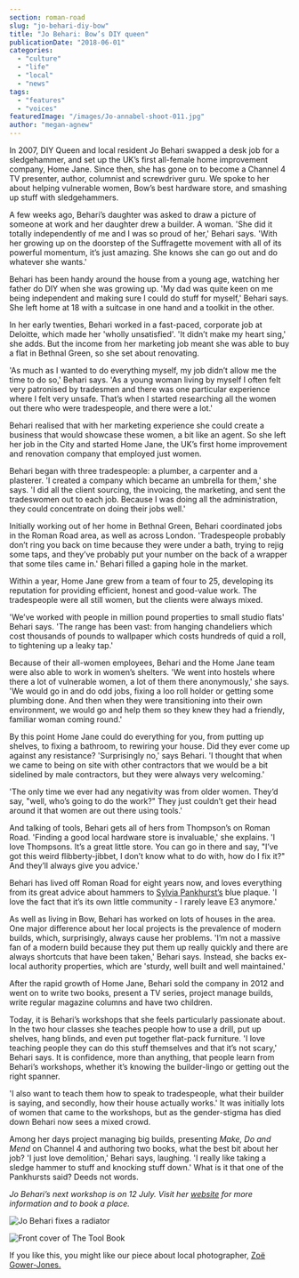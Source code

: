 ```yaml
---
section: roman-road
slug: "jo-behari-diy-bow"
title: "Jo Behari: Bow’s DIY queen"
publicationDate: "2018-06-01"
categories: 
  - "culture"
  - "life"
  - "local"
  - "news"
tags: 
  - "features"
  - "voices"
featuredImage: "/images/Jo-annabel-shoot-011.jpg"
author: "megan-agnew"
---
```


In 2007, DIY Queen and local resident Jo Behari swapped a desk job for a sledgehammer, and set up the UK’s first all-female home improvement company, Home Jane. Since then, she has gone on to become a Channel 4 TV presenter, author, columnist and screwdriver guru. We spoke to her about helping vulnerable women, Bow’s best hardware store, and smashing up stuff with sledgehammers.

A few weeks ago, Behari’s daughter was asked to draw a picture of someone at work and her daughter drew a builder. A woman. 'She did it totally independently of me and I was so proud of her,' Behari says. 'With her growing up on the doorstep of the Suffragette movement with all of its powerful momentum, it’s just amazing. She knows she can go out and do whatever she wants.'

Behari has been handy around the house from a young age, watching her father do DIY when she was growing up. 'My dad was quite keen on me being independent and making sure I could do stuff for myself,' Behari says. She left home at 18 with a suitcase in one hand and a toolkit in the other.

In her early twenties, Behari worked in a fast-paced, corporate job at Deloitte, which made her 'wholly unsatisfied'. 'It didn’t make my heart sing,' she adds. But the income from her marketing job meant she was able to buy a flat in Bethnal Green, so she set about renovating.

'As much as I wanted to do everything myself, my job didn’t allow me the time to do so,' Behari says. 'As a young woman living by myself I often felt very patronised by tradesmen and there was one particular experience where I felt very unsafe. That’s when I started researching all the women out there who were tradespeople, and there were a lot.'

Behari realised that with her marketing experience she could create a business that would showcase these women, a bit like an agent. So she left her job in the City and started Home Jane, the UK’s first home improvement and renovation company that employed just women.

Behari began with three tradespeople: a plumber, a carpenter and a plasterer. 'I created a company which became an umbrella for them,' she says. 'I did all the client sourcing, the invoicing, the marketing, and sent the tradeswomen out to each job. Because I was doing all the administration, they could concentrate on doing their jobs well.'

Initially working out of her home in Bethnal Green, Behari coordinated jobs in the Roman Road area, as well as across London. 'Tradespeople probably don’t ring you back on time because they were under a bath, trying to rejig some taps, and they’ve probably put your number on the back of a wrapper that some tiles came in.' Behari filled a gaping hole in the market.

Within a year, Home Jane grew from a team of four to 25, developing its reputation for providing efficient, honest and good-value work. The tradespeople were all still women, but the clients were always mixed.

'We’ve worked with people in million pound properties to small studio flats' Behari says. 'The range has been vast: from hanging chandeliers which cost thousands of pounds to wallpaper which costs hundreds of quid a roll, to tightening up a leaky tap.'

Because of their all-women employees, Behari and the Home Jane team were also able to work in women’s shelters. 'We went into hostels where there a lot of vulnerable women, a lot of them there anonymously,' she says. 'We would go in and do odd jobs, fixing a loo roll holder or getting some plumbing done. And then when they were transitioning into their own environment, we would go and help them so they knew they had a friendly, familiar woman coming round.'

By this point Home Jane could do everything for you, from putting up shelves, to fixing a bathroom, to rewiring your house. Did they ever come up against any resistance? 'Surprisingly no,' says Behari. 'I thought that when we came to being on site with other contractors that we would be a bit sidelined by male contractors, but they were always very welcoming.'

'The only time we ever had any negativity was from older women. They’d say, "well, who’s going to do the work?" They just couldn’t get their head around it that women are out there using tools.'

And talking of tools, Behari gets all of hers from Thompson’s on Roman Road. 'Finding a good local hardware store is invaluable,' she explains. 'I love Thompsons. It’s a great little store. You can go in there and say, "I’ve got this weird flibberty-jibbet, I don’t know what to do with, how do I fix it?" And they’ll always give you advice.'

Behari has lived off Roman Road for eight years now, and loves everything from its great advice about hammers to [Sylvia Pankhurst’s](https://romanroadlondon.com/bows-suffragette-secrets-sylvia-pankhurst-east-end-suffrage/) blue plaque. 'I love the fact that it’s its own little community - I rarely leave E3 anymore.'

As well as living in Bow, Behari has worked on lots of houses in the area. One major difference about her local projects is the prevalence of modern builds, which, surprisingly, always cause her problems. 'I’m not a massive fan of a modern build because they put them up really quickly and there are always shortcuts that have been taken,' Behari says. Instead, she backs ex-local authority properties, which are 'sturdy, well built and well maintained.'

After the rapid growth of Home Jane, Behari sold the company in 2012 and went on to write two books, present a TV series, project manage builds, write regular magazine columns and have two children.

Today, it is Behari’s workshops that she feels particularly passionate about. In the two hour classes she teaches people how to use a drill, put up shelves, hang blinds, and even put together flat-pack furniture. 'I love teaching people they can do this stuff themselves and that it’s not scary,' Behari says. It is confidence, more than anything, that people learn from Behari’s workshops, whether it’s knowing the builder-lingo or getting out the right spanner.

'I also want to teach them how to speak to tradespeople, what their builder is saying, and secondly, how their house actually works.' It was initially lots of women that came to the workshops, but as the gender-stigma has died down Behari now sees a mixed crowd.

Among her days project managing big builds, presenting _Make, Do and Mend_ on Channel 4 and authoring two books, what the best bit about her job? 'I just love demolition,' Behari says, laughing. 'I really like taking a sledge hammer to stuff and knocking stuff down.' What is it that one of the Pankhursts said? Deeds not words.

_Jo Behari’s next workshop is on 12 July. Visit her [website](https://www.jobehari.co.uk) for more information and to book a place._

![Jo Behari fixes a radiator](/images/Jo-annabel-shoot-015-1024x683.jpg)

![Front cover of The Tool Book](/images/The-Tool-Book-1024x683.jpg)

If you like this, you might like our piece about local photographer, [Zoë Gower-Jones.](https://romanroadlondon.com/zoe-gower-photography-project-can-take-picture/)
